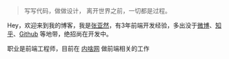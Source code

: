 > 写写代码，做做设计，
> 离开世界之前，一切都是过程。

Hey，欢迎来到我的博客，我是[张亚然](http://www.zhangyaran.cn/zhangYaRanFunday.github.io/)，有3年前端开发经验，多出没于[微博](https://weibo.com/u/5138674825)、[知乎](https://www.zhihu.com/people/xiang-zhi-yu-shen-dong)、[Github](https://github.com/zhangYaRan/) 等地带，绝招尚在开发中。

职业是前端工程师，目前在 [内啥网](https://www.neisha.cc/) 做前端相关的工作


